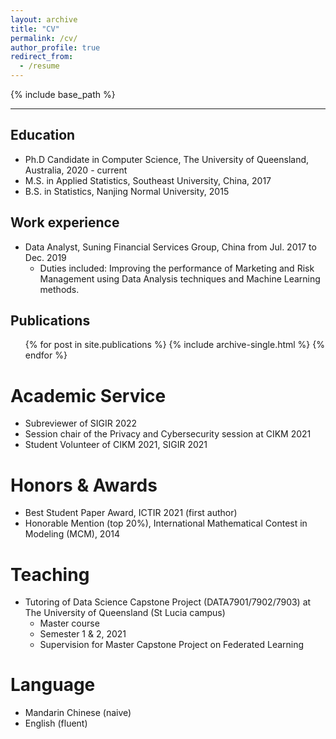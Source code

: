 ```yaml
---
layout: archive
title: "CV"
permalink: /cv/
author_profile: true
redirect_from:
  - /resume
---
```


{% include base_path %}

---

Education
---
* Ph.D Candidate in Computer Science, The University of Queensland, Australia, 2020 - current
* M.S. in Applied Statistics, Southeast University, China, 2017
* B.S. in Statistics, Nanjing Normal University, 2015

Work experience
---
* Data Analyst, Suning Financial Services Group, China from Jul. 2017 to Dec. 2019
  * Duties included: Improving the performance of Marketing and Risk Management using Data Analysis techniques and Machine Learning methods. 

  
<!-- Skills
---
* Skill 1
* Skill 2
  * Sub-skill 2.1
  * Sub-skill 2.2
  * Sub-skill 2.3
* Skill 3 -->


Publications
---
  <ul>{% for post in site.publications %}
    {% include archive-single.html %}
  {% endfor %}</ul>
  
<!-- Talks
---
  <ul>{% for post in site.talks %}
    {% include archive-single-talk-cv.html %}
  {% endfor %}</ul> -->


Academic Service
======
* Subreviewer of SIGIR 2022 
* Session chair of the Privacy and Cybersecurity session at CIKM 2021
* Student Volunteer of CIKM 2021, SIGIR 2021


Honors & Awards
======
* Best Student Paper Award, ICTIR 2021 (first author)
* Honorable Mention (top 20%), International Mathematical Contest in Modeling (MCM), 2014


Teaching
======
* Tutoring of Data Science Capstone Project (DATA7901/7902/7903) at The University of Queensland (St Lucia campus) 
  * Master course
  * Semester 1 & 2, 2021
  * Supervision for Master Capstone Project on Federated Learning


Language
======
* Mandarin Chinese (naive)
* English (fluent)




